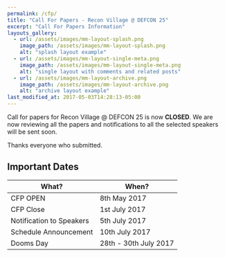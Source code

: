 ```yaml
---
permalink: /cfp/
title: "Call For Papers - Recon Village @ DEFCON 25"
excerpt: "Call For Papers Information"
layouts_gallery:
  - url: /assets/images/mm-layout-splash.png
    image_path: /assets/images/mm-layout-splash.png
    alt: "splash layout example"
  - url: /assets/images/mm-layout-single-meta.png
    image_path: /assets/images/mm-layout-single-meta.png
    alt: "single layout with comments and related posts"
  - url: /assets/images/mm-layout-archive.png
    image_path: /assets/images/mm-layout-archive.png
    alt: "archive layout example"
last_modified_at: 2017-05-03T14:28:13-05:00
---
```


Call for papers for Recon Village @ DEFCON 25 is now <b>CLOSED</b>. We are now reviewing all the papers and notifications to all the selected speakers will be sent soon. 

Thanks everyone who submitted. 


## Important Dates

| What?                                        | When?                                           |
| ------------------------------------------- | ----------------------------------------------------- |
| CFP OPEN | 8th May 2017 |
| CFP Close | 1st July 2017 |
| Notification to Speakers | 5th July 2017|
| Schedule Announcement | 10th July 2017|
| Dooms Day | 28th - 30th July 2017|

